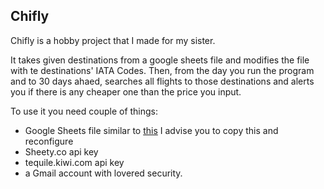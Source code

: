 ## Chifly

Chifly is a hobby project that I made for my sister. 

It takes given destinations from a google sheets file and modifies the file with te destinations' IATA Codes.
Then, from the day you run the program and to 30 days ahaed, searches all flights to those destinations and alerts you if there is any cheaper one than the price you input.

To use it you need couple of things:

- Google Sheets file similar to [this](https://docs.google.com/spreadsheets/d/1YaaZistn63D4Vym5nv-DuPe4VUo7RULLssHsitVOfPc/edit?usp=sharing) I advise you to copy this and reconfigure
- Sheety.co api key
- tequile.kiwi.com api key 
- a Gmail account with lovered security.
